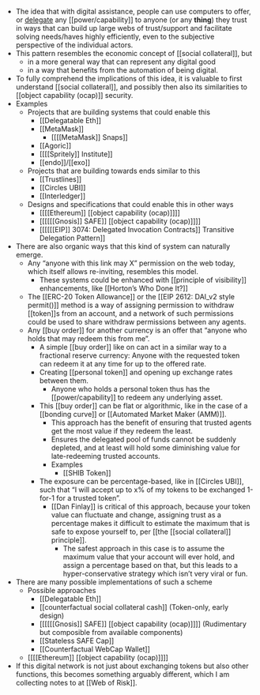 - The idea that with digital assistance, people can use computers to offer, or [delegate]([[delegation]]) any [[power/capability]] to anyone (or any __thing__) they trust in ways that can build up large webs of trust/support and facilitate solving needs/haves highly efficiently, even to the subjective perspective of the individual actors.
- This pattern resembles the economic concept of [[social collateral]], but
    - in a more general way that can represent any digital good
    - in a way that benefits from the automation of being digital.
- To fully comprehend the implications of this idea, it is valuable to first understand [[social collateral]], and possibly then also its similarities to [[object capability (ocap)]] security.
- Examples
    - Projects that are building systems that could enable this
        - [[Delegatable Eth]]
        - [[MetaMask]]
            - [[[[MetaMask]] Snaps]]
        - [[Agoric]]
        - [[[[Spritely]] Institute]]
        - [[endo]]/[[exo]]
    - Projects that are building towards ends similar to this
        - [[Trustlines]]
        - [[Circles UBI]]
        - [[Interledger]]
    - Designs and specifications that could enable this in other ways
        - [[[[Ethereum]] [[object capability (ocap)]]]]
        - [[[[[[Gnosis]] SAFE]] [[object capability (ocap)]]]]
        - [[[[[[EIP]] 3074: Delegated Invocation Contracts]] Transitive Delegation Pattern]]
- There are also organic ways that this kind of system can naturally emerge.
    - Any “anyone with this link may X” permission on the web today, which itself allows re-inviting, resembles this model.
        - These systems could be enhanced with [[principle of visibility]] enhancements, like [[Horton’s Who Done It?]]
    - The [[ERC-20 Token Allowance]] or the [[EIP 2612: DAI_v2 style permit()]] method is a way of assigning permission to withdraw [[token]]s from an account, and a network of such permissions could be used to share withdraw permissions between any agents.
    - Any [[buy order]] for another currency is an offer that “anyone who holds that may redeem this from me”.
        - A simple [[buy order]] like on can act in a similar way to a fractional reserve currency: Anyone with the requested token can redeem it at any time for up to the offered rate.
        - Creating [[personal token]] and opening up exchange rates between them.
            - Anyone who holds a personal token thus has the [[power/capability]] to redeem any underlying asset.
        - This [[buy order]] can be flat or algorithmic, like in the case of a [[bonding curve]] or [[Automated Market Maker (AMM)]].
            - This approach has the benefit of ensuring that trusted agents get the most value if they redeem the least.
            - Ensures the delegated pool of funds cannot be suddenly depleted, and at least will hold some diminishing value for late-redeeming trusted accounts.
            - Examples
                - [[SHIB Token]]
        - The exposure can be percentage-based, like in [[Circles UBI]], such that “I will accept up to x% of my tokens to be exchanged 1-for-1 for a trusted token”.
            - [[Dan Finlay]] is critical of this approach, because your token value can fluctuate and change, assigning trust as a percentage makes it difficult to estimate the maximum that is safe to expose yourself to, per [[the [[social collateral]] principle]].
                - The safest approach in this case is to assume the maximum value that your account will ever hold, and assign a percentage based on that, but this leads to a hyper-conservative strategy which isn’t very viral or fun.
- There are many possible implementations of such a scheme
    - Possible approaches
        - [[Delegatable Eth]]
        - [[counterfactual social collateral cash]] (Token-only, early design)
        - [[[[[[Gnosis]] SAFE]] [[object capability (ocap)]]]] (Rudimentary but composible from available components)
        - [[Stateless SAFE Cap]]
        - [[Counterfactual WebCap Wallet]]
    - [[[[Ethereum]] [[object capability (ocap)]]]]
- If this digital network is not just about exchanging tokens but also other functions, this becomes something arguably different, which I am collecting notes to at [[Web of Risk]].
